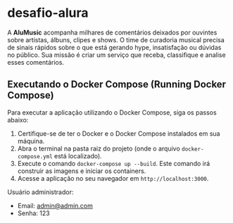 # desafio-alura
A **AluMusic** acompanha milhares de comentários deixados por ouvintes sobre artistas, álbuns, clipes e shows. O time de curadoria musical precisa de sinais rápidos sobre o que está gerando hype, insatisfação ou dúvidas no público. Sua missão é criar um serviço que receba, classifique e analise esses comentários.

## Executando o Docker Compose (Running Docker Compose)

Para executar a aplicação utilizando o Docker Compose, siga os passos abaixo:

1.  Certifique-se de ter o Docker e o Docker Compose instalados em sua máquina.
2.  Abra o terminal na pasta raiz do projeto (onde o arquivo `docker-compose.yml` está localizado).
3.  Execute o comando `docker-compose up --build`. Este comando irá construir as imagens e iniciar os containers.
4.  Acesse a aplicação no seu navegador em `http://localhost:3000`.


Usuário administrador:
- Email:    admin@admin.com
- Senha:    123